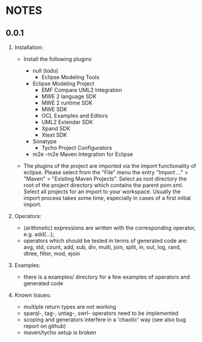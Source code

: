 NOTES
=====
0.0.1
-----
1. Installation:
	- Install the following plugins
		- null (todo)
			- Eclipse Modeling Tools
		- Eclipse Modeling Project
			- EMF Compare UML2 Integration
			- MWE 2 language SDK
			- MWE 2 runtime SDK
			- MWE SDK
			- OCL Examples and Editors
			- UML2 Extender SDK
			- Xpand SDK
			- Xtext SDK
		- Sonatype
			- Tycho Project Configurators
		- m2e
			-m2e Maven Integration for Eclipse

	- The plugins of the project are imported via the import functionality of eclipse. Please select from the "File" menu the entry "Import ..." > "Maven" > "Existing Maven Projects". Select as root directory the root of the project directory which contains the parent pom.xml. Select all projects for an import to your workspace. Usually the import process takes some time, especially in cases of a first initial import. 

2. Operators:
	- (arithmetic) expressions are written with the corresponding operator, e.g. add(...); 
	- operators which should be tested in terms of generated code are: avg, std, count, add, sub, 
        div, multi, join, split, in, out, log, rand, dtree, filter, mod, ejoin

3. Examples:
	- there is a examples/ directory for a few examples of operators and generated code

4. Known Issues:
	- multiple return types are not working
	- sparql-, tag-, untag-, swrl- operators need to be implemented
	- scoping and generators interfere in a 'chaotic' way (see also bug report on github)
	- maven/tycho setup is broken
